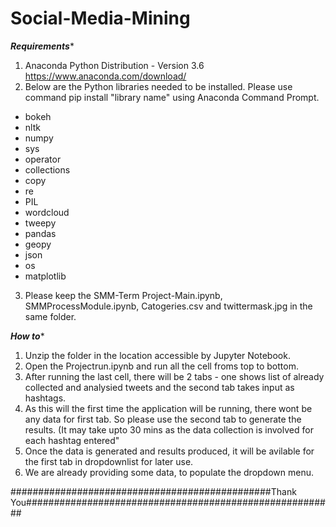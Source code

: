 # Social-Media-Mining

*****Requirements******
1. Anaconda Python Distribution - Version 3.6 https://www.anaconda.com/download/
2. Below are the Python libraries needed to be installed. Please use command pip install "library name" using Anaconda Command Prompt.
- bokeh
- nltk
- numpy
- sys
- operator
- collections
- copy
- re
- PIL
- wordcloud
- tweepy
- pandas
- geopy
- json
- os
- matplotlib
3. Please keep the SMM-Term Project-Main.ipynb, SMMProcessModule.ipynb, Catogeries.csv and twittermask.jpg in the same folder.


*****How to******
1. Unzip the folder in the location accessible by Jupyter Notebook.
2. Open the Projectrun.ipynb and run all the cell froms top to bottom.
3. After running the last cell, there will be 2 tabs - one shows list of already collected and analysied tweets and the 
   second tab takes input as hashtags.
4. As this will the first time the application will be running, there wont be any data for first tab. So please use the second
   tab to generate the results. (It may take upto 30 mins as the data collection is involved for each hashtag entered"
5. Once the data is generated and results produced, it will be avilable for the first tab in dropdownlist for later use.
6. We are already providing some data, to populate the dropdown menu.

###############################################Thank You########################################################
